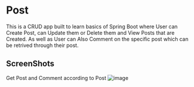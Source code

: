 # Post
This is a CRUD app built to learn basics of Spring Boot where User can Create Post, can Update them or Delete them and View Posts that are Created. 
As well as User can Also Comment on the specific post which can be retrived through their post.
## ScreenShots
Get Post and Comment according to Post
![image](https://github.com/adityadahal/Post/assets/107999400/bfff1538-99f7-4260-832c-a64ff9110234)


